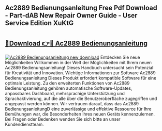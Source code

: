 ## Ac2889 Bedienungsanleitung Free Pdf Download - Part-dAB New Repair Owner Guide - User Service Edition XuKtG

# <h2><a href="http://df4qsmn.blite.top/?on=Ac2889+Bedienungsanleitung">🔗Download 👉🔴 Ac2889 Bedienungsanleitung</a></h2>

[![Ac2889 Bedienungsanleitung new download](https://i.imgur.com/lujVjoI.png)](http://df4qsmn.blite.top/?on=Ac2889+Bedienungsanleitung)
Entdecken Sie neue Möglichkeiten Willkommen in der Welt der Möglichkeiten mit Ihrem neuen Ac2889 Bedienungsanleitung! Dieses Handbuch untersucht sein Potenzial für Kreativität und Innovation. Wichtige Informationen zur Software Ac2889 Bedienungsanleitung Dieses Produkt erfordert kompatible Software für eine optimale Leistung. Zu den erweiterten Funktionen von Ac2889 Bedienungsanleitung gehören automatische Software-Updates, anpassbares Dashboard, mehrsprachige Unterstützung und Sprachaktivierung, auf die alle über die Benutzeroberfläche zugegriffen und angepasst werden können. Wir vertrauen darauf, dass das Ac2889 BedienungsanleitungD eine zuverlässige und effektive Ressource für Ihre Bemühungen war, die Besonderheiten Ihres neuen Geräts kennenzulernen. Bei Fragen oder Bedenken wenden Sie sich bitte an unser Kundendienstteam.
